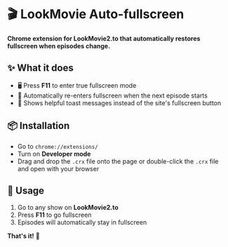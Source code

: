 # 🎬 LookMovie Auto-fullscreen

**Chrome extension for LookMovie2.to that automatically restores fullscreen when episodes change.**

## ✨ What it does

- 🖥️ Press **F11** to enter true fullscreen mode
- 🔄 Automatically re-enters fullscreen when the next episode starts
- 💬 Shows helpful toast messages instead of the site's fullscreen button

## 📦 Installation

- Go to `chrome://extensions/`
- Turn on **Developer mode**
- Drag and drop the `.crx` file onto the page or double-click the `.crx` file and open with your browser

## 🎯 Usage

1. Go to any show on **LookMovie2.to**
2. Press **F11** to go fullscreen
3. Episodes will automatically stay in fullscreen

**That's it!** 🎉

